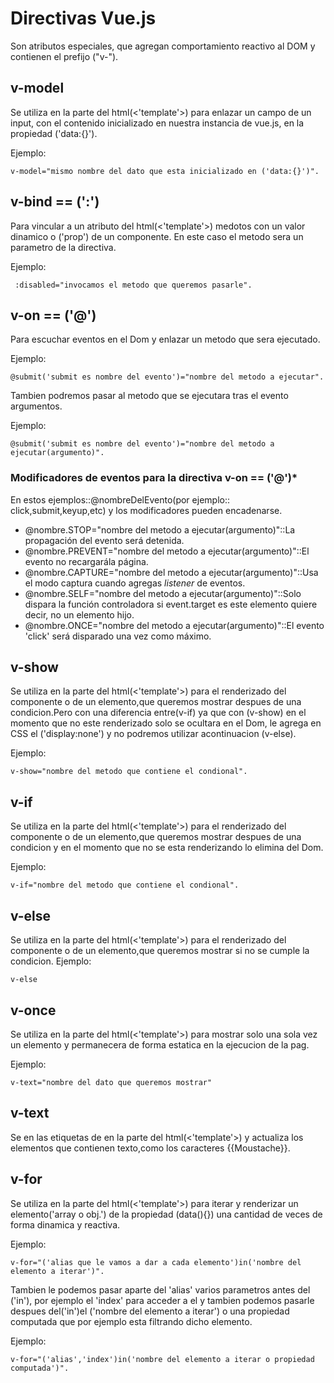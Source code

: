 # Directivas Vue.js
Son atributos especiales, que agregan comportamiento reactivo al DOM y contienen el prefijo ("v-"). 

## v-model
Se utiliza en la parte del html(<'template'>) para enlazar un campo de un input, con el contenido inicializado en nuestra instancia de vue.js, en la propiedad ('data:{}').

Ejemplo: 
```
v-model="mismo nombre del dato que esta inicializado en ('data:{}')".
```
## v-bind == (':')
Para vincular a un atributo del html(<'template'>) medotos con un valor dinamico o ('prop') de un componente. En este caso el metodo sera un parametro de la directiva. 

Ejemplo:
```
 :disabled="invocamos el metodo que queremos pasarle".
```
## v-on == ('@')
Para escuchar eventos en el Dom y enlazar un metodo que sera ejecutado.

Ejemplo: 
```
@submit('submit es nombre del evento')="nombre del metodo a ejecutar".
```
Tambien podremos pasar al metodo que se ejecutara tras el evento argumentos.

Ejemplo:
```
@submit('submit es nombre del evento')="nombre del metodo a ejecutar(argumento)".
```

### Modificadores de eventos para la directiva v-on == ('@')*
En estos ejemplos::@nombreDelEvento(por ejemplo:: click,submit,keyup,etc) y los modificadores pueden encadenarse.

- @nombre.STOP="nombre del metodo a ejecutar(argumento)"::La propagación del evento será detenida.
- @nombre.PREVENT="nombre del metodo a ejecutar(argumento)"::El evento no recargarála página.
- @nombre.CAPTURE="nombre del metodo a ejecutar(argumento)"::Usa el modo captura cuando agregas _listener_ de eventos.
- @nombre.SELF="nombre del metodo a ejecutar(argumento)"::Solo dispara la función controladora si event.target es este elemento quiere decir, no un elemento hijo.
- @nombre.ONCE="nombre del metodo a ejecutar(argumento)"::El evento 'click' será disparado una vez como máximo. 

## v-show
Se utiliza en la parte del html(<'template'>) para el renderizado del componente o de un elemento,que queremos mostrar despues de una condicion.Pero con una diferencia entre(v-if) ya que con (v-show) en el momento que no este renderizado solo se ocultara en el Dom, le agrega en CSS el ('display:none') y no podremos utilizar acontinuacion (v-else).

Ejemplo:
```
v-show="nombre del metodo que contiene el condional".
```
## v-if
Se utiliza en la parte del html(<'template'>) para el renderizado del componente o de un elemento,que queremos mostrar despues de una condicion y en el momento que no se esta renderizando lo elimina del Dom.

Ejemplo:
``` 
v-if="nombre del metodo que contiene el condional".
```
## v-else
Se utiliza en la parte del html(<'template'>) para el renderizado del componente o de un elemento,que queremos mostrar si no se cumple la condicion.
Ejemplo:
``` 
v-else 
```
## v-once
Se utiliza en la parte del html(<'template'>) para mostrar solo una sola vez un elemento y permanecera de forma estatica en la ejecucion de la pag.

Ejemplo: 
```
v-text="nombre del dato que queremos mostrar"
```
## v-text
Se en las etiquetas de en la parte del html(<'template'>) y actualiza los elementos que contienen texto,como los caracteres {{Moustache}}.

## v-for 
Se utiliza en la parte del html(<'template'>) para iterar y renderizar un elemento('array o obj.') de la propiedad (data(){}) una cantidad de veces de forma dinamica y reactiva.

Ejemplo:
```
v-for="('alias que le vamos a dar a cada elemento')in('nombre del elemento a iterar')".
```
Tambien le podemos pasar aparte del 'alias' varios parametros antes del ('in'), por ejemplo el 'index' para acceder a el y tambien podemos pasarle despues del('in')el ('nombre del elemento a iterar') o una propiedad computada que por ejemplo esta filtrando dicho elemento.

Ejemplo:
```
v-for="('alias','index')in('nombre del elemento a iterar o propiedad computada')".
```
